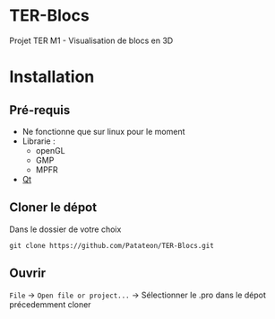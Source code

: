 # TER-Blocs
Projet TER M1 - Visualisation de blocs en 3D 

# Installation

## Pré-requis 

- Ne fonctionne que sur linux pour le moment
- Librarie :
  - openGL
  - GMP
  - MPFR
- [Qt](https://www.qt.io/download)

## Cloner le dépot

Dans le dossier de votre choix

```console
git clone https://github.com/Patateon/TER-Blocs.git
```

## Ouvrir

`File` -> `Open file or project...` -> Sélectionner le .pro dans le dépot précedemment cloner
